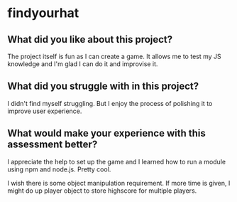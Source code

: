 # findyourhat
## What did you like about this project?

The project itself is fun as I can create a game. It allows me to test my JS knowledge and I'm glad I can do it and improvise it.

## What did you struggle with in this project?

I didn't find myself struggling. But I enjoy the process of polishing it to improve user experience.


## What would make your experience with this assessment better?

I appreciate the help to set up the game and I learned how to run a module using npm and node.js. Pretty cool.

I wish there is some object manipulation requirement. If more time is given, I might do up player object to store highscore for multiple players.